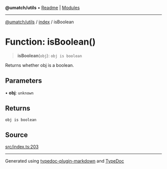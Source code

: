 **@umatch/utils** • [Readme](../../index.md) \| [Modules](../../modules.md)

***

[@umatch/utils](../../modules.md) / [index](../index.md) / isBoolean

# Function: isBoolean()

> **isBoolean**(`obj`): `obj is boolean`

Returns whether obj is a boolean.

## Parameters

• **obj**: `unknown`

## Returns

`obj is boolean`

## Source

[src/index.ts:203](https://github.com/umatch-oficial/utils/blob/7369e19/src/index.ts#L203)

***

Generated using [typedoc-plugin-markdown](https://www.npmjs.com/package/typedoc-plugin-markdown) and [TypeDoc](https://typedoc.org/)
